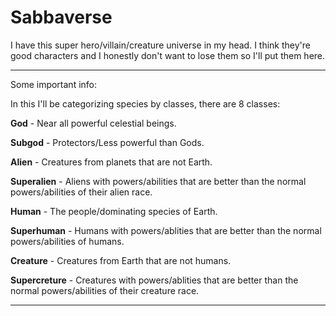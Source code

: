 # Sabbaverse
I have this super hero/villain/creature universe in my head. I think they're good characters and I honestly don't want to lose them so I'll put them here.

-----

Some important info: 

In this I'll be categorizing species by classes, there are 8 classes:

**God** - Near all powerful celestial beings.

**Subgod** - Protectors/Less powerful than Gods.

**Alien** - Creatures from planets that are not Earth.

**Superalien** - Aliens with powers/abilities that are better than the normal powers/abilities of their alien race.

**Human** - The people/dominating species of Earth.

**Superhuman** - Humans with powers/ablities that are better than the normal powers/abilities of humans.

**Creature** - Creatures from Earth that are not humans. 

**Supercreture** - Creatures with powers/ablities that are better than the normal powers/abilities of their creature race.

-----




